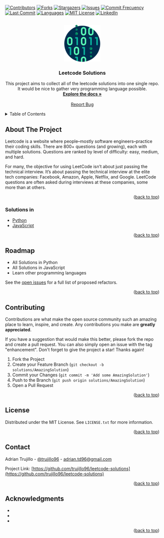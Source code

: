 <div id="top"></div>
<!--
*** Thanks for checking out the Best-README-Template. If you have a suggestion
*** that would make this better, please fork the repo and create a pull request
*** or simply open an issue with the tag "enhancement".
*** Don't forget to give the project a star!
*** Thanks again! Now go create something AMAZING! :D
-->



<!-- PROJECT SHIELDS -->
<!--
*** I'm using markdown "reference style" links for readability.
*** Reference links are enclosed in brackets [ ] instead of parentheses ( ).
*** See the bottom of this document for the declaration of the reference variables
*** for contributors-url, forks-url, etc. This is an optional, concise syntax you may use.
*** https://www.markdownguide.org/basic-syntax/#reference-style-links
-->
[![Contributors][contributors-shield]][contributors-url]
[![Forks][forks-shield]][forks-url]
[![Stargazers][stars-shield]][stars-url]
[![Issues][issues-shield]][issues-url]
[![Commit Frecuency][commit-shield]][commit-url]
[![Last Commit][last-commit-shield]][commit-url]
[![Languages][languages-shield]][languages-url]
[![MIT License][license-shield]][license-url]
[![LinkedIn][linkedin-shield]][linkedin-url]



<!-- PROJECT LOGO -->
<br />
<div align="center">
  <a href="https://github.com/trujillo9616/leetcode-solutions">
    <img src="images/binary-code.png" alt="Logo" width="120" height="120">
  </a>

<h3 align="center">Leetcode Solutions</h3>

  <p align="center">
    This project aims to collect all of the leetcode solutions into one single repo. It would be nice to gather very programming language possible.
    <br />
    <a href="https://github.com/trujillo9616/leetcode-solutions"><strong>Explore the docs »</strong></a>
    <br />
    <br />
    <a href="https://github.com/trujillo9616/leetcode-solutions/issues">Report Bug</a>
  </p>
</div>



<!-- TABLE OF CONTENTS -->
<details>
  <summary>Table of Contents</summary>
  <ol>
    <li>
      <a href="#about-the-project">About The Project</a>
      <ul>
        <li><a href="#solutions-in">Solutions in</a></li>
      </ul>
    </li>
    <li><a href="#roadmap">Roadmap</a></li>
    <li><a href="#contributing">Contributing</a></li>
    <li><a href="#license">License</a></li>
    <li><a href="#contact">Contact</a></li>
    <li><a href="#acknowledgments">Acknowledgments</a></li>
  </ol>
</details>



<!-- ABOUT THE PROJECT -->
## About The Project

Leetcode is a website where people–mostly software engineers–practice their coding skills. There are 800+ questions (and growing), each with multiple solutions. Questions are ranked by level of difficulty: easy, medium, and hard.

For many, the objective for using LeetCode isn’t about just passing the technical interview. It’s about passing the technical interview at the elite tech companies: Facebook, Amazon, Apple, Netflix, and Google. LeetCode questions are often asked during interviews at these companies, some more than at others.

<p align="right">(<a href="#top">back to top</a>)</p>



### Solutions in

* [Python](https://python.org/)
* [JavaScript](https://developer.mozilla.org/en-US/docs/Web/JavaScript/)

<p align="right">(<a href="#top">back to top</a>)</p>


<!-- ROADMAP -->
## Roadmap

-  All Solutions in Python
-  All Solutions in JavaScript
-  Learn other programming languages

See the [open issues](https://github.com/trujillo9616/leetcode-solutions/issues) for a full list of proposed refactors.

<p align="right">(<a href="#top">back to top</a>)</p>



<!-- CONTRIBUTING -->
## Contributing

Contributions are what make the open source community such an amazing place to learn, inspire, and create. Any contributions you make are **greatly appreciated**.

If you have a suggestion that would make this better, please fork the repo and create a pull request. You can also simply open an issue with the tag "enhancement".
Don't forget to give the project a star! Thanks again!

1. Fork the Project
2. Create your Feature Branch (`git checkout -b solutions/AmazingSolution`)
3. Commit your Changes (`git commit -m 'Add some AmazingSolution'`)
4. Push to the Branch (`git push origin solutions/AmazingSolution`)
5. Open a Pull Request

<p align="right">(<a href="#top">back to top</a>)</p>



<!-- LICENSE -->
## License

Distributed under the MIT License. See `LICENSE.txt` for more information.

<p align="right">(<a href="#top">back to top</a>)</p>



<!-- CONTACT -->
## Contact

Adrian Trujillo - [@trujillo96](https://twitter.com/trujillo96) - adrian.td96@gmail.com

Project Link: [https://github.com/trujillo96/leetcode-solutions](https://github.com/trujillo96/leetcode-solutions)

<p align="right">(<a href="#top">back to top</a>)</p>



<!-- ACKNOWLEDGMENTS -->
## Acknowledgments

* []()
* []()
* []()

<p align="right">(<a href="#top">back to top</a>)</p>



<!-- MARKDOWN LINKS & IMAGES -->
<!-- https://www.markdownguide.org/basic-syntax/#reference-style-links -->
[contributors-shield]: https://img.shields.io/github/contributors/trujillo9616/leetcode-solutions
[contributors-url]: https://github.com/trujillo9616/leetcode-solutions/graphs/contributors
[forks-shield]:https://img.shields.io/github/forks/trujillo9616/leetcode-solutions
[forks-url]: https://github.com/trujillo9616/leetcode-solutions/network/members
[stars-shield]: https://img.shields.io/github/stars/trujillo9616/leetcode-solutions
[stars-url]: https://github.com/trujillo9616/leetcode-solutions/stargazers
[issues-shield]: https://img.shields.io/github/issues/trujillo9616/leetcode-solutions
[issues-url]: https://github.com/trujillo9616/leetcode-solutions/issues
[license-shield]: https://img.shields.io/github/license/trujillo9616/leetcode-solutions
[license-url]: https://github.com/trujillo9616/leetcode-solutions/blob/master/LICENSE.txt
[linkedin-shield]: https://img.shields.io/badge/LinkedIn-Connect-blue
[linkedin-url]: https://linkedin.com/in/adrian-trujillo96
[product-screenshot]: images/screenshot.png
[languages-shield]: https://img.shields.io/github/languages/count/trujillo9616/leetcode-solutions
[languages-url]: https://github.com/trujillo9616/leetcode-solutions/search?l=python

[commit-shield]: https://img.shields.io/github/commit-activity/m/trujillo9616/leetcode-solutions?color=purple
[last-commit-shield]: https://img.shields.io/github/last-commit/trujillo9616/leetcode-solutions
[commit-url]: https://github.com/trujillo9616/leetcode-solutions/graphs/commit-activity